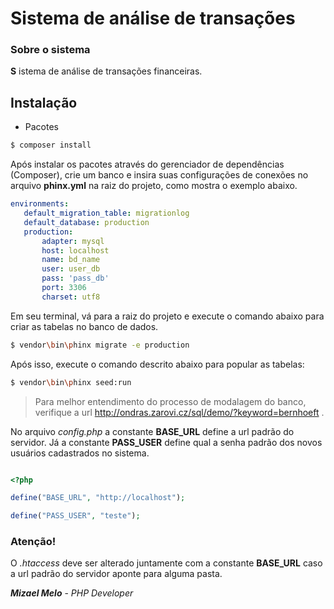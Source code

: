 # Sistema de análise de transações #

### Sobre o sistema ###

__S__ istema de análise de transações financeiras.

## Instalação ##

* Pacotes
````bash
$ composer install
````
 Após instalar os pacotes através do gerenciador de dependências (Composer), crie um banco e insira suas configurações de conexões no arquivo __phinx.yml__ na raiz do projeto, como mostra o exemplo abaixo.
 ````yml
 environments:
    default_migration_table: migrationlog
    default_database: production
    production:
        adapter: mysql
        host: localhost
        name: bd_name
        user: user_db
        pass: 'pass_db'
        port: 3306
        charset: utf8
 ````

Em seu terminal, vá para a raiz do projeto e execute o comando abaixo para criar as tabelas no banco de dados.
````bash
$ vendor\bin\phinx migrate -e production
````
Após isso, execute o comando descrito abaixo para popular as tabelas:
````bash
$ vendor\bin\phinx seed:run
````
> Para melhor entendimento do processo de modalagem do banco, verifique a url http://ondras.zarovi.cz/sql/demo/?keyword=bernhoeft .

No arquivo _config.php_ a constante __BASE_URL__ define a url padrão do servidor. Já a constante __PASS_USER__ define qual a senha padrão dos novos usuários cadastrados no sistema.
````php

<?php

define("BASE_URL", "http://localhost");

define("PASS_USER", "teste");

````

### Atenção!

O _.htaccess_ deve ser alterado juntamente com a constante __BASE_URL__ caso a url padrão do servidor aponte para alguma pasta.

___Mizael Melo___ - 
*PHP Developer*